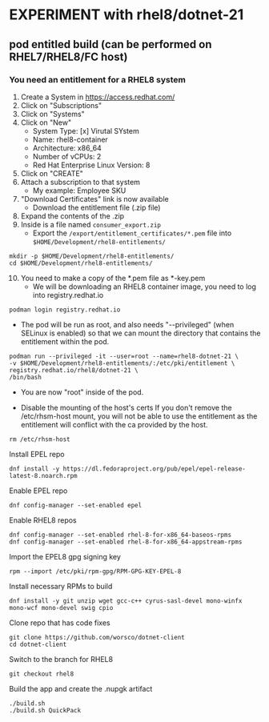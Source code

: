 # EXPERIMENT with rhel8/dotnet-21

## pod entitled build (can be performed on RHEL7/RHEL8/FC host)

### You need an entitlement for a RHEL8 system

1. Create a System in https://access.redhat.com/
2. Click on "Subscriptions"
3. Click on "Systems"
4. Click on "New"
   * System Type: [x] Virutal SYstem
   * Name: rhel8-container
   * Architecture: x86_64
   * Number of vCPUs: 2
   * Red Hat Enterprise Linux Version: 8
5. Click on "CREATE"
6. Attach a subscription to that system
   * My example: Employee SKU
7. "Download Certificates" link is now available
   * Download the entitlement file (.zip file)
8. Expand the contents of the .zip
9. Inside is a file named `consumer_export.zip`
   * Export the `/export/entitlement_certificates/*.pem` file into `$HOME/Development/rhel8-entitlements/`

```
mkdir -p $HOME/Development/rhel8-entitlements/
cd $HOME/Development/rhel8-entitlements/
```
10. You need to make a copy of the *.pem file as *-key.pem
    * We will be downloading an RHEL8 container image, you need to log into registry.redhat.io

```
podman login registry.redhat.io
```

* The pod will be run as root, and also needs "--privileged" (when SELinux is enabled) so that we can mount the directory that contains the entitlement within the pod.

```
podman run --privileged -it --user=root --name=rhel8-dotnet-21 \
-v $HOME/Development/rhel8-entitlements/:/etc/pki/entitlement \
registry.redhat.io/rhel8/dotnet-21 \
/bin/bash
```

* You are now "root" inside of the pod.

* Disable the mounting of the host's certs
If you don't remove the /etc/rhsm-host mount, you will not be able to use the entitlement as the entitlement will conflict with the ca provided by the host.
  
```
rm /etc/rhsm-host
```

Install EPEL repo

```
dnf install -y https://dl.fedoraproject.org/pub/epel/epel-release-latest-8.noarch.rpm
```

Enable EPEL repo

```
dnf config-manager --set-enabled epel
```

Enable RHEL8 repos

```
dnf config-manager --set-enabled rhel-8-for-x86_64-baseos-rpms
dnf config-manager --set-enabled rhel-8-for-x86_64-appstream-rpms
```

Import the EPEL8 gpg signing key

```
rpm --import /etc/pki/rpm-gpg/RPM-GPG-KEY-EPEL-8
```

Install necessary RPMs to build

```
dnf install -y git unzip wget gcc-c++ cyrus-sasl-devel mono-winfx mono-wcf mono-devel swig cpio
```

Clone repo that has code fixes

```
git clone https://github.com/worsco/dotnet-client
cd dotnet-client
```

Switch to the branch for RHEL8

```
git checkout rhel8
```

Build the app and create the .nupgk artifact

```
./build.sh
./build.sh QuickPack
```
